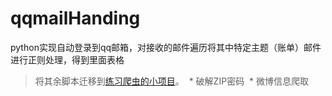 # qqmailHanding
python实现自动登录到qq邮箱，对接收的邮件遍历将其中特定主题（账单）邮件进行正则处理，得到里面表格


> 将其余脚本迁移到[练习爬虫的小项目](https://github.com/zhongkouwei/reptile-learning)。
  * 破解ZIP密码
  * 微博信息爬取
